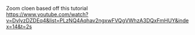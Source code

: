 Zoom cloen based off this tutorial<br>
https://www.youtube.com/watch?v=DvlyzDZDEq4&list=PLzNQ4Aqhav2ngxwFVQgVWhzA3DQxFmHUY&index=14&t=2s
